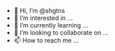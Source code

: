 - 👋 Hi, I’m @shgtns
- 👀 I’m interested in ...
- 🌱 I’m currently learning ...
- 💞️ I’m looking to collaborate on ...
- 📫 How to reach me ...

<!---
shgtns/shgtns is a ✨ special ✨ repository because its `README.md` (this file) appears on your GitHub profile.
You can click the Preview link to take a look at your changes.
--->
